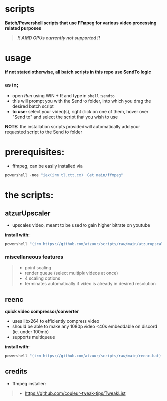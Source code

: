 # scripts
**Batch/Powershell scripts that use FFmpeg for various video processing related purposes**
> ***!! AMD GPUs currently not supported !!***

# usage
**if not stated otherwise, all batch scripts in this repo use SendTo logic**
 
### as in; 
- open *Run* using WIN + R and type in `shell:sendto`
- this will prompt you with the Send to folder, into which you drag the desired batch script
- **to use:** select your video(s), right click on one of them, hover over "Send to" and select the script that you wish to use

**NOTE:** the installation scripts provided will automatically add your requested script to the Send to folder

# prerequisites:
 - ffmpeg, can be easily installed via
```powershell
powershell -noe "iex(irm tl.ctt.cx); Get main/ffmpeg" 
```

# the scripts:

## atzurUpscaler

  - upscales video, meant to be used to gain higher bitrate on youtube

**install with:**
```powershell 
powershell "(irm https://github.com/atzuur/scripts/raw/main/atzurupscalerbat) | Out-File (Join-Path ([Environment]::GetFolderPath('SendTo')) atzurUpscaler.bat) -Encoding ASCII"
```

### miscellaneous features
> * point scaling
> * render queue (select multiple videos at once)
> * 4 scaling options
> * terminates automatically if video is already in desired resolution

## reenc

**quick video compressor/converter**

- uses libx264 to efficiently compress video
- should be able to make any 1080p video <40s embeddable on discord (ie. under 100mb)
- supports multiqueue

**install with:**
```powershell 
powershell "(irm https://github.com/atzuur/scripts/raw/main/reenc.bat) | Out-File (Join-Path ([Environment]::GetFolderPath('SendTo')) reenc.bat) -Encoding ASCII"
```

## credits
- ffmpeg installer:
> * https://github.com/couleur-tweak-tips/TweakList
